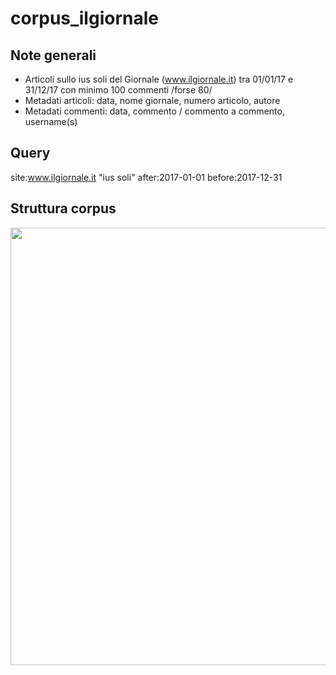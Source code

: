# corpus_ilgiornale

## Note generali

- Articoli sullo ius soli del Giornale (www.ilgiornale.it) tra 01/01/17 e 31/12/17 con minimo 100 commenti /forse 80/
- Metadati articoli: data, nome giornale, numero articolo, autore 
- Metadati commenti: data, commento / commento a commento, username(s)

## Query 

site:www.ilgiornale.it "ius soli" after:2017-01-01 before:2017-12-31

## Struttura corpus

<img src="https://github.com/ffedox/corpus_ilgiornale/blob/main/esempio_corpus.jpg" width="700" class="center">
